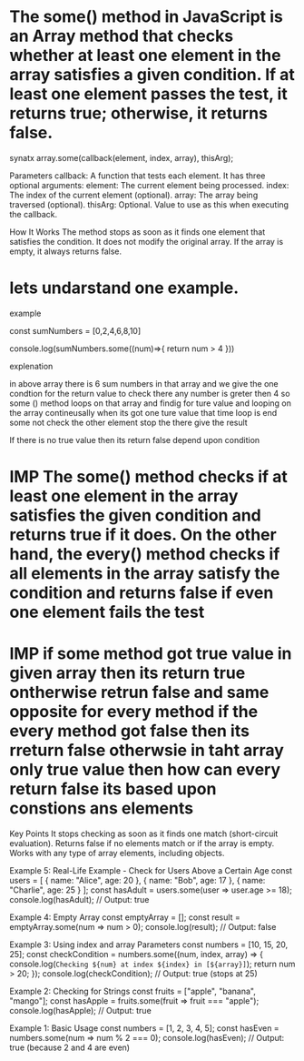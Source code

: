 # The some() method in JavaScript is an Array method that checks whether at least one element in the array satisfies a given condition. If at least one element passes the test, it returns true; otherwise, it returns false.

synatx array.some(callback(element, index, array), thisArg);

Parameters
callback: A function that tests each element. It has three optional arguments:
element: The current element being processed.
index: The index of the current element (optional).
array: The array being traversed (optional).
thisArg: Optional. Value to use as this when executing the callback.

How It Works
The method stops as soon as it finds one element that satisfies the condition.
It does not modify the original array.
If the array is empty, it always returns false.


# lets undarstand one example.

example 

const sumNumbers = [0,2,4,6,8,10]

console.log(sumNumbers.some((num)=>{
    return num > 4
    }))

explenation

in above array there is 6 sum numbers in that array and we give the one condtion for the return value to check there any number is greter then 4 
so some () method loops on that array and findig for ture value and looping on the array contineusally when its got one ture value that time loop is end some not check the other element stop the there give the result 

If there is no true value then its return false depend upon condition 

# IMP The some() method checks if at least one element in the array satisfies the given condition and returns true if it does. On the other hand, the every() method checks if all elements in the array satisfy the condition and returns false if even one element fails the test

# IMP if some method got true value in given array then its return true ontherwise retrun false and same opposite for every method if the every method got false then its rreturn false otherwsie in taht array only true value then how can every return false its based upon constions ans elements

Key Points
It stops checking as soon as it finds one match (short-circuit evaluation).
Returns false if no elements match or if the array is empty.
Works with any type of array elements, including objects.

Example 5: Real-Life Example - Check for Users Above a Certain Age
const users = [
  { name: "Alice", age: 20 },
  { name: "Bob", age: 17 },
  { name: "Charlie", age: 25 }
];
const hasAdult = users.some(user => user.age >= 18);
console.log(hasAdult); // Output: true

Example 4: Empty Array
const emptyArray = [];
const result = emptyArray.some(num => num > 0);
console.log(result); // Output: false

Example 3: Using index and array Parameters
const numbers = [10, 15, 20, 25];
const checkCondition = numbers.some((num, index, array) => {
  console.log(`Checking ${num} at index ${index} in [${array}]`);
  return num > 20;
});
console.log(checkCondition); // Output: true (stops at 25)

Example 2: Checking for Strings
const fruits = ["apple", "banana", "mango"];
const hasApple = fruits.some(fruit => fruit === "apple");
console.log(hasApple); // Output: true

Example 1: Basic Usage
const numbers = [1, 2, 3, 4, 5];
const hasEven = numbers.some(num => num % 2 === 0);
console.log(hasEven); // Output: true (because 2 and 4 are even)

